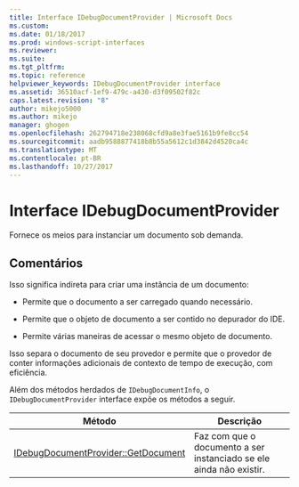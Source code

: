 ```yaml
---
title: Interface IDebugDocumentProvider | Microsoft Docs
ms.custom: 
ms.date: 01/18/2017
ms.prod: windows-script-interfaces
ms.reviewer: 
ms.suite: 
ms.tgt_pltfrm: 
ms.topic: reference
helpviewer_keywords: IDebugDocumentProvider interface
ms.assetid: 36510acf-1ef9-479c-a430-d3f09502f82c
caps.latest.revision: "8"
author: mikejo5000
ms.author: mikejo
manager: ghogen
ms.openlocfilehash: 262794718e238068cfd9a8e3fae5161b9fe8cc54
ms.sourcegitcommit: aadb9588877418b8b55a5612c1d3842d4520ca4c
ms.translationtype: MT
ms.contentlocale: pt-BR
ms.lasthandoff: 10/27/2017
---
```

# <a name="idebugdocumentprovider-interface"></a>Interface IDebugDocumentProvider
Fornece os meios para instanciar um documento sob demanda.  
  
## <a name="remarks"></a>Comentários  
 Isso significa indireta para criar uma instância de um documento:  
  
-   Permite que o documento a ser carregado quando necessário.  
  
-   Permite que o objeto de documento a ser contido no depurador do IDE.  
  
-   Permite várias maneiras de acessar o mesmo objeto de documento.  
  
 Isso separa o documento de seu provedor e permite que o provedor de conter informações adicionais de contexto de tempo de execução, com eficiência.  
  
 Além dos métodos herdados de `IDebugDocumentInfo`, o `IDebugDocumentProvider` interface expõe os métodos a seguir.  
  
|Método|Descrição|  
|------------|-----------------|  
|[IDebugDocumentProvider::GetDocument](../../winscript/reference/idebugdocumentprovider-getdocument.md)|Faz com que o documento a ser instanciado se ele ainda não existir.|